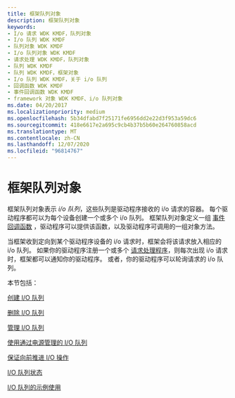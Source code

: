 ```yaml
---
title: 框架队列对象
description: 框架队列对象
keywords:
- I/o 请求 WDK KMDF，队列对象
- I/o 队列 WDK KMDF
- 队列对象 WDK KMDF
- I/o 队列对象 WDK KMDF
- 请求处理 WDK KMDF，队列对象
- 队列 WDK KMDF
- 队列 WDK KMDF，框架对象
- I/o 队列 WDK KMDF，关于 i/o 队列
- 回调函数 WDK KMDF
- 事件回调函数 WDK KMDF
- framework 对象 WDK KMDF、i/o 队列对象
ms.date: 04/20/2017
ms.localizationpriority: medium
ms.openlocfilehash: 5b34dfabd7f25171fe6956dd2e22d3f953a59dc6
ms.sourcegitcommit: 418e6617e2a695c9cb4b37b5b60e264760858acd
ms.translationtype: MT
ms.contentlocale: zh-CN
ms.lasthandoff: 12/07/2020
ms.locfileid: "96814767"
---
```

# <a name="framework-queue-objects"></a>框架队列对象





框架队列对象表示 *i/o 队列*，这些队列是驱动程序接收的 i/o 请求的容器。 每个驱动程序都可以为每个设备创建一个或多个 i/o 队列。 框架队列对象定义一组 [事件回调函数](/windows-hardware/drivers/ddi/wdfio/) ，驱动程序可以提供该函数，以及驱动程序可调用的一组对象方法。

当框架收到定向到某个驱动程序设备的 i/o 请求时，框架会将该请求放入相应的 i/o 队列。 如果你的驱动程序注册一个或多个 [请求处理程序](request-handlers.md)，则每次出现 i/o 请求时，框架都可以通知你的驱动程序。 或者，你的驱动程序可以轮询请求的 i/o 队列。

本节包括：

[创建 I/O 队列](creating-i-o-queues.md)

[删除 I/O 队列](deleting-i-o-queues.md)

[管理 I/O 队列](managing-i-o-queues.md)

[使用通过电源管理的 I/O 队列](using-power-managed-i-o-queues.md)

[保证向前推进 I/O 操作](guaranteeing-forward-progress-of-i-o-operations.md)

[I/O 队列状态](i-o-queue-states.md)

[I/O 队列的示例使用](example-uses-of-i-o-queues.md)

 

